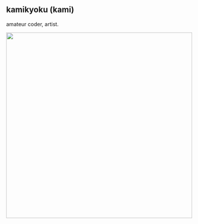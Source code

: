 ## kamikyoku (kami)

amateur coder, artist. 

<img src="https://github.com/kamikyoku/kamikyoku/assets/151646109/886d9348-7777-42c3-bf49-3450697cc66e" width="500">
